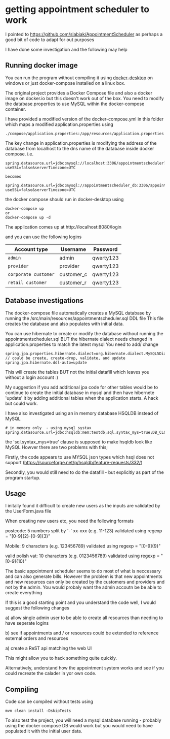
# getting appointment scheduler to work

I pointed to https://github.com/slabiak/AppointmentScheduler as perhaps a good bit of code to adapt for out purposes

I have done some investigation and the following may help

## Running docker image

You can run the program without compiling it using [docker-desktop](https://www.docker.com/products/docker-desktop) on windows or just docker-compose installed on a linux box.

The original project provides a Docker Compose file and also a docker image on docker.io but this doesn't work out of the box.
You need to modify the database.properties to use MySQL within the docker-compose container.

I have provided a modified version of the docker-compose.yml in this folder which maps a modified application.properties  using
```
./compose/application.properties:/app/resources/application.properties
```
The key change in application.properties is modifying the address of the database from localhost to the dns name of the database inside docker compose. i.e.
```
spring.datasource.url=jdbc:mysql://localhost:3306/appointmentscheduler?useSSL=false&serverTimezone=UTC

becomes

spring.datasource.url=jdbc:mysql://appointmentscheduler_db:3306/appointmentscheduler?useSSL=false&serverTimezone=UTC
```
the docker compose should run in docker-desktop using
```
docker-compose up
or
docker-compose up -d
```

The application comes up at http://localhost:8080/login

and you can use the following logins

| Account type | Username | Password 
| --- | --- | --- |
| `admin` | admin | qwerty123 |
| `provider` | provider |qwerty123 |
| `corporate customer` | customer_c |qwerty123 |
| `retail customer` | customer_r |qwerty123 |

## Database investigations
The docker-compose file automatically creates a MySQL database by running the /src/main/resources/appointmentscheduler.sql  DDL file
This file creates the database and also populates with initial data.

You can use hibernate to create or modify the database without running the appointmentscheduler.sql BUT the hibernate dialect needs changed in application.properties to match the latest mysql
You need to add/ change
```
spring.jpa.properties.hibernate.dialect=org.hibernate.dialect.MySQL5Dialect
// could be create, create-drop, validate, and update
spring.jpa.hibernate.ddl-auto=update
```
This will create the tables BUT not the initial datafill which leaves you without a login account :)

My suggestion if you add additional jpa code for other tables would be to continue to create the initial database in mysql and then have hibernete 'update' it by adding additional tables when the application starts. A hack but could work.

I have also investigated using an in memory database HSQLDB instead of MySQL
```
# in memory only  - using mysql systax
spring.datasource.url=jdbc:hsqldb:mem:testdb;sql.syntax_mys=true;DB_CLOSE_DELAY=-1
```
the 'sql.syntax_mys=true' clause is supposed to make hsqldb look like MySQL
Howver there are two problems with this;

Firstly, the code appears to use MYSQL json types which hsql does not support (https://sourceforge.net/p/hsqldb/feature-requests/332/)

Secondly, you would still need to do the datafill - but explicitly as part of the program startup.

## Usage

I initally found it difficult to create new users as the inputs are validated by the UserForm.java file

When creating new users etc, you need the following formats

postcode: 5 numbers split by '-'  xx-xxx  (e.g. 11-123) validated using regexp = "[0-9]{2}-[0-9]{3}"

Mobile: 9 characters (e.g. 123456789) validated using regexp = "[0-9]{9}"

valid polish vat: 10 characters  (e.g. 0123456789) validated using regexp = "[0-9]{10}"

The basic appointment scheduler seems to do most of what is neccessary and can also generate bills. However the problem is that new appointments and new resources can only be created by the customers and providers and not by the admin. You would probaly want the admin accoutn be be able to create everything

If this is a good starting point and you understand the code well, I would suggest the following changes

a) allow  single admin user to be able to create all resources than needing to have seperate logins

b) see if appointments and / or resources could be extended to reference external orders and resources

a) create a ReST api matching the web UI

This might allow you to hack something quite quickly.

Alternatively, understand how the appointment system works and see if you could recreate the calader in yor own code.


## Compiling

Code can be compiled without tests using
```
mvn clean install -DskipTests
```
To also test the project, you will need a mysql database running - probably using the docker compose DB would work but you would need to have populated it with the initial user data.
